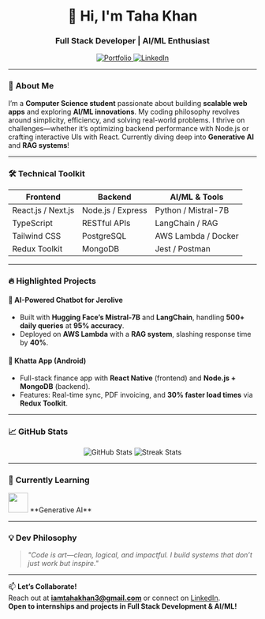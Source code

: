 <h1 align="center">👋 Hi, I'm Taha Khan</h1>
<h3 align="center">Full Stack Developer | AI/ML Enthusiast</h3>

<p align="center">
  <a href="https://taha-alpha.vercel.app/" target="_blank">
    <img src="https://img.shields.io/badge/Portfolio-%23000000.svg?style=for-the-badge&logo=vercel&logoColor=white" alt="Portfolio">
  </a>
  <a href="https://www.linkedin.com/in/tahakk/" target="_blank">
    <img src="https://img.shields.io/badge/LinkedIn-0077B5?style=for-the-badge&logo=linkedin&logoColor=white" alt="LinkedIn">
  </a>
</p>

---

### 🚀 **About Me**
I’m a **Computer Science student** passionate about building **scalable web apps** and exploring **AI/ML innovations**. My coding philosophy revolves around simplicity, efficiency, and solving real-world problems. I thrive on challenges—whether it’s optimizing backend performance with Node.js or crafting interactive UIs with React. Currently diving deep into **Generative AI** and **RAG systems**!

---

### 🛠️ **Technical Toolkit**
| **Frontend**      | **Backend**       | **AI/ML & Tools**       |
|-------------------|-------------------|-------------------------|
| React.js / Next.js | Node.js / Express | Python / Mistral-7B     |
| TypeScript        | RESTful APIs      | LangChain / RAG         |
| Tailwind CSS      | PostgreSQL        | AWS Lambda / Docker     |
| Redux Toolkit     | MongoDB           | Jest / Postman          |

---

### 🔥 **Highlighted Projects**
#### 🤖 **AI-Powered Chatbot for Jerolive**
- Built with **Hugging Face’s Mistral-7B** and **LangChain**, handling **500+ daily queries** at **95% accuracy**.
- Deployed on **AWS Lambda** with a **RAG system**, slashing response time by **40%**.

#### 📱 **Khatta App (Android)**
- Full-stack finance app with **React Native** (frontend) and **Node.js + MongoDB** (backend).
- Features: Real-time sync, PDF invoicing, and **30% faster load times** via **Redux Toolkit**.

---

### 📈 **GitHub Stats**
<p align="center">
  <img src="https://github-readme-stats.vercel.app/api?username=tahadev&show_icons=true&theme=algolia" alt="GitHub Stats">
  <img src="https://github-readme-streak-stats.herokuapp.com/?user=tahadev&theme=algolia" alt="Streak Stats">
</p>

---

### 🌱 **Currently Learning**
<img src="https://skillicons.dev/icons?i=aws,threejs,rust,kubernetes" height="40" />  
**Generative AI** 

---

### 💡 **Dev Philosophy**
> *"Code is art—clean, logical, and impactful. I build systems that don’t just work but inspire."*

---

📫 **Let’s Collaborate!**  
Reach out at **iamtahakhan3@gmail.com** or connect on [LinkedIn](https://www.linkedin.com/in/tahakk/).  
**Open to internships and projects in Full Stack Development & AI/ML!**

